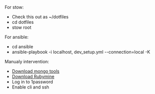 For stow:

* Check this out as ~/dotfiles
* cd dotfiles
* stow root

For ansible:

* cd ansible
* ansible-playbook -i localhost, dev_setup.yml --connection=local -K

Manualy intervention:
* [Download mongo tools](https://www.mongodb.com/try/download/bi-connector)
* [Download Rubymine](https://www.jetbrains.com/toolbox-app/)
* Log in to 1password
* Enable cli and ssh
